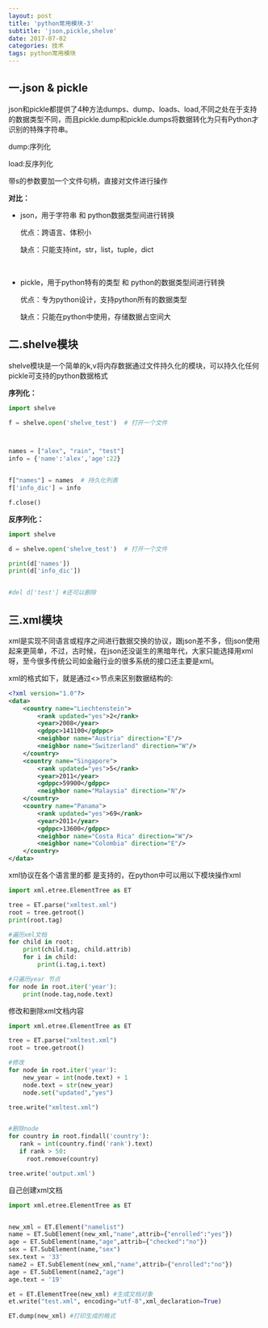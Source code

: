 ```yaml
---
layout: post
title: 'python常用模块-3'
subtitle: 'json,pickle,shelve'
date: 2017-07-02
categories: 技术
tags: python常用模块
---
```




## 一.json & pickle

json和pickle都提供了4种方法dumps、dump、loads、load,不同之处在于支持的数据类型不同，而且pickle.dump和pickle.dumps将数据转化为只有Python才识别的特殊字符串。

dump:序列化

load:反序列化

带s的参数要加一个文件句柄，直接对文件进行操作

**对比：**

- json，用于字符串 和 python数据类型间进行转换

  优点：跨语言、体积小

  缺点：只能支持int，str，list，tuple，dict

  ​

- pickle，用于python特有的类型 和 python的数据类型间进行转换

  优点：专为python设计，支持python所有的数据类型

  缺点：只能在python中使用，存储数据占空间大

## 二.shelve模块

shelve模块是一个简单的k,v将内存数据通过文件持久化的模块，可以持久化任何pickle可支持的python数据格式

**序列化：**

```python
import shelve

f = shelve.open('shelve_test')  # 打开一个文件



names = ["alex", "rain", "test"]
info = {'name':'alex','age':22}


f["names"] = names  # 持久化列表
f['info_dic'] = info

f.close()

```

**反序列化：**

```python
import shelve

d = shelve.open('shelve_test')  # 打开一个文件

print(d['names'])
print(d['info_dic'])


#del d['test'] #还可以删除
```



## 三.xml模块

xml是实现不同语言或程序之间进行数据交换的协议，跟json差不多，但json使用起来更简单，不过，古时候，在json还没诞生的黑暗年代，大家只能选择用xml呀，至今很多传统公司如金融行业的很多系统的接口还主要是xml。

xml的格式如下，就是通过<>节点来区别数据结构的:

```xml
<?xml version="1.0"?>
<data>
    <country name="Liechtenstein">
        <rank updated="yes">2</rank>
        <year>2008</year>
        <gdppc>141100</gdppc>
        <neighbor name="Austria" direction="E"/>
        <neighbor name="Switzerland" direction="W"/>
    </country>
    <country name="Singapore">
        <rank updated="yes">5</rank>
        <year>2011</year>
        <gdppc>59900</gdppc>
        <neighbor name="Malaysia" direction="N"/>
    </country>
    <country name="Panama">
        <rank updated="yes">69</rank>
        <year>2011</year>
        <gdppc>13600</gdppc>
        <neighbor name="Costa Rica" direction="W"/>
        <neighbor name="Colombia" direction="E"/>
    </country>
</data>

```

xml协议在各个语言里的都 是支持的，在python中可以用以下模块操作xml 　　

```python
import xml.etree.ElementTree as ET

tree = ET.parse("xmltest.xml")
root = tree.getroot()
print(root.tag)

#遍历xml文档
for child in root:
    print(child.tag, child.attrib)
    for i in child:
        print(i.tag,i.text)

#只遍历year 节点
for node in root.iter('year'):
    print(node.tag,node.text)

```

修改和删除xml文档内容

```python
import xml.etree.ElementTree as ET

tree = ET.parse("xmltest.xml")
root = tree.getroot()

#修改
for node in root.iter('year'):
    new_year = int(node.text) + 1
    node.text = str(new_year)
    node.set("updated","yes")

tree.write("xmltest.xml")


#删除node
for country in root.findall('country'):
   rank = int(country.find('rank').text)
   if rank > 50:
     root.remove(country)

tree.write('output.xml')

```

自己创建xml文档

```python
import xml.etree.ElementTree as ET


new_xml = ET.Element("namelist")
name = ET.SubElement(new_xml,"name",attrib={"enrolled":"yes"})
age = ET.SubElement(name,"age",attrib={"checked":"no"})
sex = ET.SubElement(name,"sex")
sex.text = '33'
name2 = ET.SubElement(new_xml,"name",attrib={"enrolled":"no"})
age = ET.SubElement(name2,"age")
age.text = '19'

et = ET.ElementTree(new_xml) #生成文档对象
et.write("test.xml", encoding="utf-8",xml_declaration=True)

ET.dump(new_xml) #打印生成的格式
```

